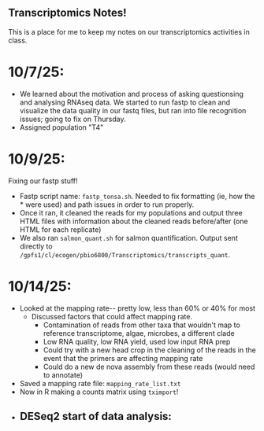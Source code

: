 ## Transcriptomics Notes!

This is a place for me to keep my notes on our transcriptomics activities in class.

# 10/7/25:

-   We learned about the motivation and process of asking questionsing and analysing RNAseq data. We started to run fastp to clean and visualize the data quality in our fastq files, but ran into file recognition issues; going to fix on Thursday.
-   Assigned population "T4"

# 10/9/25:

Fixing our fastp stuff!

-   Fastp script name: `fastp_tonsa.sh`. Needed to fix formatting (ie, how the \* were used) and path issues in order to run properly.
-   Once it ran, it cleaned the reads for my populations and output three HTML files with information about the cleaned reads before/after (one HTML for each replicate)
-   We also ran `salmon_quant.sh` for salmon quantification. Output sent directly to `/gpfs1/cl/ecogen/pbio6800/Transcriptomics/transcripts_quant`.

# 10/14/25:

-   Looked at the mapping rate-- pretty low, less than 60% or 40% for most
    -   Discussed factors that could affect mapping rate.
        -   Contamination of reads from other taxa that wouldn't map to reference transcriptome, algae, microbes, a different clade
        -   Low RNA quality, low RNA yield, used low input RNA prep
        -   Could try with a new head crop in the cleaning of the reads in the event that the primers are affecting mapping rate
        -   Could do a new de nova assembly from these reads (would need to annotate)
-   Saved a mapping rate file: `mapping_rate_list.txt`
-   Now in R making a counts matrix using `tximport`!
-   DESeq2 start of data analysis:
    -   
